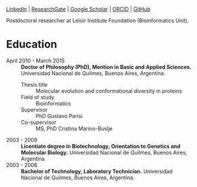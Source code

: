 [LinkedIn](https://www.linkedin.com/in/diegojavierzea) | [ResearchGate](https://www.researchgate.net/profile/Diego_Javier_Zea) | [Google Scholar](https://scholar.google.com.ar/citations?user=Z4sqaB0AAAAJ&hl=en&oi=ao) | [ORCID](https://orcid.org/0000-0002-4254-9320) | [GitHub](https://github.com/diegozea)

Postdoctoral researcher at Leloir Institute Foundation (Bioinformatics Unit).

# Education

<dl>
  <dt>April 2010 - March 2015</dt>
  <dd><strong>Doctor of Philosophy (PhD), Mention in Basic and Applied Sciences.</strong> Universidad Nacional de Quilmes, Buenos Aires, Argentina.</dd>
  <dt></dt>
  <dd>
    <dl>
      <dt>Thesis title</dt><dd>Molecular evolution and conformational diversity in proteins</dd>
      <dt>Field of study</dt><dd>Bioinformatics</dd>
      <dt>Supervisor</dt><dd>PhD Gustavo Parisi</dd>
      <dt>Co-supervisor</dt><dd>MS, PhD Cristina Marino-Buslje</dd>
    </dl>
  </dd>
  <dt>2003 - 2009</dt>
  <dd><strong>Licentiate degree in Biotechnology, Orientation to Genetics and Molecular Biology.</strong> Universidad Nacional de Quilmes, Buenos Aires, Argentina</dd>
  <dt>2003 - 2006</dt>
  <dd><strong>Bachelor of Technology, Laboratory Technician.</strong> Universidad Nacional de Quilmes, Buenos Aires, Argentina.</dd>
</dl>
